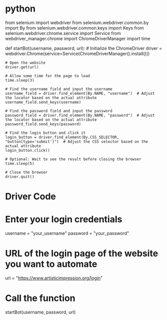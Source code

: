 # python
from selenium import webdriver
from selenium.webdriver.common.by import By
from selenium.webdriver.common.keys import Keys
from selenium.webdriver.chrome.service import Service
from webdriver_manager.chrome import ChromeDriverManager
import time

def startBot(username, password, url):
    # Initialize the ChromeDriver
    driver = webdriver.Chrome(service=Service(ChromeDriverManager().install()))
    
    # Open the website
    driver.get(url)
    
    # Allow some time for the page to load
    time.sleep(3)
    
    # Find the username field and input the username
    username_field = driver.find_element(By.NAME, "username")  # Adjust the locator based on the actual attribute
    username_field.send_keys(username)
    
    # Find the password field and input the password
    password_field = driver.find_element(By.NAME, "password")  # Adjust the locator based on the actual attribute
    password_field.send_keys(password)
    
    # Find the login button and click it
    login_button = driver.find_element(By.CSS_SELECTOR, "button[type='submit']")  # Adjust the CSS selector based on the actual attribute
    login_button.click()
    
    # Optional: Wait to see the result before closing the browser
    time.sleep(5)
    
    # Close the browser
    driver.quit()

# Driver Code
# Enter your login credentials
username = "your_username"
password = "your_password"

# URL of the login page of the website you want to automate
url = "https://www.artisticimpression.org/login"

# Call the function
startBot(username, password, url)
